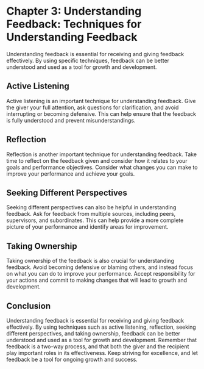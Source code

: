 Chapter 3: Understanding Feedback: Techniques for Understanding Feedback
========================================================================

Understanding feedback is essential for receiving and giving feedback effectively. By using specific techniques, feedback can be better understood and used as a tool for growth and development.

Active Listening
----------------

Active listening is an important technique for understanding feedback. Give the giver your full attention, ask questions for clarification, and avoid interrupting or becoming defensive. This can help ensure that the feedback is fully understood and prevent misunderstandings.

Reflection
----------

Reflection is another important technique for understanding feedback. Take time to reflect on the feedback given and consider how it relates to your goals and performance objectives. Consider what changes you can make to improve your performance and achieve your goals.

Seeking Different Perspectives
------------------------------

Seeking different perspectives can also be helpful in understanding feedback. Ask for feedback from multiple sources, including peers, supervisors, and subordinates. This can help provide a more complete picture of your performance and identify areas for improvement.

Taking Ownership
----------------

Taking ownership of the feedback is also crucial for understanding feedback. Avoid becoming defensive or blaming others, and instead focus on what you can do to improve your performance. Accept responsibility for your actions and commit to making changes that will lead to growth and development.

Conclusion
----------

Understanding feedback is essential for receiving and giving feedback effectively. By using techniques such as active listening, reflection, seeking different perspectives, and taking ownership, feedback can be better understood and used as a tool for growth and development. Remember that feedback is a two-way process, and that both the giver and the recipient play important roles in its effectiveness. Keep striving for excellence, and let feedback be a tool for ongoing growth and success.
